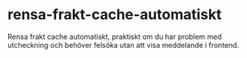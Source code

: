 # rensa-frakt-cache-automatiskt
Rensa frakt cache automatiskt, praktiskt om du har problem med utcheckning och behöver felsöka utan att visa meddelande i frontend.
